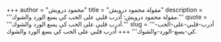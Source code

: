 +++
author = "محمود درويش"
title = "مقولة محمود درويش"
description = '''مقولة محمود درويش: أدرب قلبي على الحب كي يسع الورد والشوك.'''
quote = '''أدرب قلبي على الحب كي يسع الورد والشوك.'''
slug = '''أدرب-قلبي-على-الحب-كي-يسع-الورد-والشوك'''
+++
أدرب قلبي على الحب كي يسع الورد والشوك.
